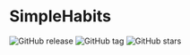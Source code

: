 # SimpleHabits

![GitHub release](https://img.shields.io/github/release/renpen/SimpleHabits.svg)
![GitHub tag](https://img.shields.io/github/tag/renpen/SimpleHabits.svg)
![GitHub stars](https://img.shields.io/github/stars/renpen/SimpleHabits.svg)
